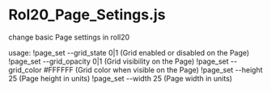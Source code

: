 # Rol20_Page_Setings.js
change basic Page settings in roll20

usage:
!page_set --grid_state 0|1 (Grid enabled or disabled on the Page)
!page_set --grid_opacity 0|1 (Grid visibility on the Page)
!page_set --grid_color #FFFFFF (Grid color when visible on the Page)
!page_set --height 25 (Page height in units)
!page_set --width 25 (Page width in units)
